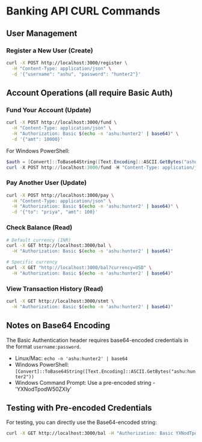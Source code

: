 # Banking API CURL Commands

## User Management

### Register a New User (Create)
```bash
curl -X POST http://localhost:3000/register \
  -H "Content-Type: application/json" \
  -d '{"username": "ashu", "password": "hunter2"}'
```

## Account Operations (all require Basic Auth)

### Fund Your Account (Update)
```bash
curl -X POST http://localhost:3000/fund \
  -H "Content-Type: application/json" \
  -H "Authorization: Basic $(echo -n 'ashu:hunter2' | base64)" \
  -d '{"amt": 10000}'
```

For Windows PowerShell:
```powershell
$auth = [Convert]::ToBase64String([Text.Encoding]::ASCII.GetBytes("ashu:hunter2"))
curl -X POST http://localhost:3000/fund -H "Content-Type: application/json" -H "Authorization: Basic $auth" -d "{\"amt\": 10000}"
```

### Pay Another User (Update)
```bash
curl -X POST http://localhost:3000/pay \
  -H "Content-Type: application/json" \
  -H "Authorization: Basic $(echo -n 'ashu:hunter2' | base64)" \
  -d '{"to": "priya", "amt": 100}'
```

### Check Balance (Read)
```bash
# Default currency (INR)
curl -X GET http://localhost:3000/bal \
  -H "Authorization: Basic $(echo -n 'ashu:hunter2' | base64)"

# Specific currency
curl -X GET "http://localhost:3000/bal?currency=USD" \
  -H "Authorization: Basic $(echo -n 'ashu:hunter2' | base64)"
```

### View Transaction History (Read)
```bash
curl -X GET http://localhost:3000/stmt \
  -H "Authorization: Basic $(echo -n 'ashu:hunter2' | base64)"
```

## Notes on Base64 Encoding

The Basic Authentication header requires base64-encoded credentials in the format `username:password`.

- Linux/Mac: `echo -n 'ashu:hunter2' | base64`
- Windows PowerShell: `[Convert]::ToBase64String([Text.Encoding]::ASCII.GetBytes("ashu:hunter2"))`
- Windows Command Prompt: Use a pre-encoded string - 'YXNodTpodW50ZXIy'

## Testing with Pre-encoded Credentials

For testing, you can directly use the Base64-encoded string:
```bash
curl -X GET http://localhost:3000/bal -H "Authorization: Basic YXNodTpodW50ZXIy"
```
